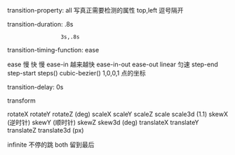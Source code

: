 

transition-property: all       写真正需要检测的属性
                     top,left  逗号隔开


transition-duration: .8s   

                     3s,.8s

transition-timing-function: ease

ease              慢 快 慢
ease-in           越来越快
ease-in-out
ease-out
linear            匀速
step-end
step-start
steps()
cubic-bezier()  1,0,0,1  点的坐标



transition-delay: 0s





transform

rotateX rotateY  rotateZ                         (deg)
scaleX  scaleY  scaleZ  scale  scale3d           (1.1)
skewX (逆时针) skewY (顺时针) skewZ  skew3d                      (deg)
translateX  translateY  translateZ  translate3d  (px)


infinite  不停的跳
both      留到最后